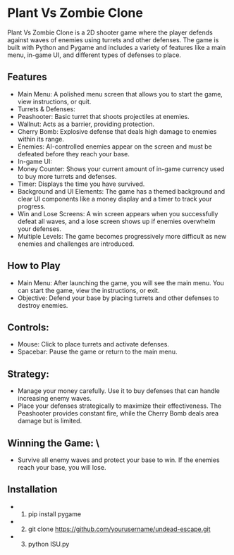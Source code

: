 # Plant Vs Zombie Clone
Plant Vs Zombie Clone is a 2D shooter game where the player defends against waves of enemies using turrets and other defenses. The game is built with Python and Pygame and includes a variety of features like a main menu, in-game UI, and different types of defenses to place.

## Features
- Main Menu: A polished menu screen that allows you to start the game, view instructions, or quit.
- Turrets & Defenses:
 - Peashooter: Basic turret that shoots projectiles at enemies.
 - Wallnut: Acts as a barrier, providing protection.
 - Cherry Bomb: Explosive defense that deals high damage to enemies within its range.
- Enemies: AI-controlled enemies appear on the screen and must be defeated before they reach your base.
- In-game UI:
 - Money Counter: Shows your current amount of in-game currency used to buy more turrets and defenses.
 - Timer: Displays the time you have survived.
- Background and UI Elements: The game has a themed background and clear UI components like a money display and a timer to track your progress.
- Win and Lose Screens: A win screen appears when you successfully defeat all waves, and a lose screen shows up if enemies overwhelm your defenses.
- Multiple Levels: The game becomes progressively more difficult as new enemies and challenges are introduced.
## How to Play
- Main Menu: After launching the game, you will see the main menu. You can start the game, view the instructions, or exit.
- Objective: Defend your base by placing turrets and other defenses to destroy enemies.
## Controls:
- Mouse: Click to place turrets and activate defenses.
- Spacebar: Pause the game or return to the main menu.
## Strategy:
 - Manage your money carefully. Use it to buy defenses that can handle increasing enemy waves.
 - Place your defenses strategically to maximize their effectiveness. The Peashooter provides constant fire, while the Cherry Bomb deals area damage but is limited.
## Winning the Game: \
- Survive all enemy waves and protect your base to win. If the enemies reach your base, you will lose.

## Installation
- 1. pip install pygame
- 2. git clone https://github.com/yourusername/undead-escape.git
- 3. python ISU.py
